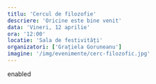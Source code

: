 ```yaml
---
titlu: 'Cercul de filozofie'
descriere: 'Oricine este bine venit'
data: 'Vineri, 12 aprilie'
ora: '12:00'
locatie: 'Sala de festivități'
organizatori: ['Grațiela Goruneanu']
imagine: '/img/evenimente/cerc-filozofic.jpg'
---
```

enabled